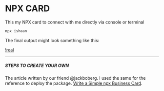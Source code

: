 # NPX CARD
This my NPX card to connect with me directly via console or terminal

```bash
npx ishaan
```
The final output might look something like this:

[!real](https://github.com/IshaanAdarsh/IshaanAdarsh/assets/100434702/6bf8a41f-e883-4b83-b1b2-fb5f8b776530)

<hr/>

##### STEPS TO CREATE YOUR OWN
The article written by our friend @jackboberg. I used the same for the reference to deploy the package. 
[Write a Simple npx Business Card](https://studioelsa.se/blog/open-source-oss-npx-business-card). 

